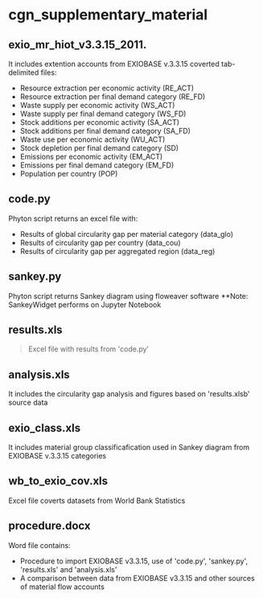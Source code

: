 # cgn_supplementary_material

## exio_mr_hiot_v3.3.15_2011.
It includes extention accounts from EXIOBASE v.3.3.15 coverted tab-delimited files:
* Resource extraction per economic activity (RE_ACT)
* Resource extraction per final demand category (RE_FD)
* Waste supply per economic activity (WS_ACT)
* Waste supply per final demand category (WS_FD)
* Stock additions per economic activity (SA_ACT)
* Stock additions per final demand category (SA_FD)
* Waste use per economic activity (WU_ACT)
* Stock depletion per final demand category (SD)
* Emissions per economic activity (EM_ACT)
* Emissions per final demand category (EM_FD)
* Population per country (POP)

## code.py
Phyton script returns an excel file with:
* Results of global circularity gap per material category (data_glo)
* Results of circularity gap per country (data_cou)
* Results of circularity gap per aggregated region (data_reg) 

## sankey.py
Phyton script returns Sankey diagram using floweaver software
**Note: SankeyWidget performs on Jupyter Notebook 

## results.xls 
> Excel file with results from 'code.py'

## analysis.xls
It includes the circularity gap analysis and figures based on 'results.xlsb' source data  

## exio_class.xls
It includes material group classificafication used in Sankey diagram from EXIOBASE v.3.3.15 categories  

## wb_to_exio_cov.xls
Excel file coverts datasets from World Bank Statistics  

## procedure.docx
Word file contains:
* Procedure to import EXIOBASE v3.3.15, use of 'code.py', 'sankey.py', 'results.xls' and 'analysis.xls' 
* A comparison between data from EXIOBASE v3.3.15 and other sources of material flow accounts   
